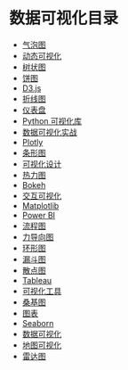 
# 数据可视化目录

+ [气泡图]()
+ [动态可视化]()
+ [树状图]()
+ [饼图]()
+ [D3.js]()
+ [折线图]()
+ [仪表盘]()
+ [Python 可视化库]()
+ [数据可视化实战]()
+ [Plotly]()
+ [条形图]()
+ [可视化设计]()
+ [热力图]()
+ [Bokeh]()
+ [交互可视化]()
+ [Matplotlib]()
+ [Power BI]()
+ [流程图]()
+ [力导向图]()
+ [环形图]()
+ [漏斗图]()
+ [散点图]()
+ [Tableau]()
+ [可视化工具]()
+ [桑基图]()
+ [图表]()
+ [Seaborn]()
+ [数据可视化]()
+ [地图可视化]()
+ [雷达图]()